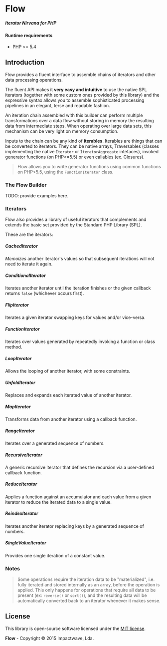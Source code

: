 # Flow
##### Iterator Nirvana for PHP

#### Runtime requirements

- PHP >= 5.4

## Introduction

Flow provides a fluent interface to assemble chains of iterators and other data processing operations.

The fluent API makes it **very easy and intuitive** to use the native SPL iterators (together with some custom
ones provided by this library) and the expressive syntax allows you to assemble sophisticated processing pipelines
in an elegant, terse and readable fashion.

An iteration chain assembled with this builder can perform multiple transformations over a data flow without
storing in memory the resulting data from intermediate steps. When operating over large data sets, this mechanism
can be very light on memory consumption.

Inputs to the chain can be any kind of **iterables**. Iterables are things that can be converted to iterators.
They can be native arrays, Traversables (classes implementing the native `Iterator` or `IteratorAggregate` intefaces),
invoked generator functions (on PHP>=5.5) or even callables (ex. Closures).

> Flow allows you to write generator functions using common functions on PHP<5.5, using the `FunctionIterator` class. 

### The Flow Builder

TODO: provide examples here.

### Iterators

Flow also provides a library of useful iterators that complements and extends the basic set provided by the Standard PHP Library (SPL).

These are the iterators:

##### CachedIterator
*Memoizes* another iterator's values so that subsequent iterations will not need to iterate it again.

##### ConditionalIterator
Iterates another iterator until the iteration finishes or the given callback returns `false` (whichever occurs first).

##### FlipIterator
Iterates a given iterator swapping keys for values and/or vice-versa.

##### FunctionIterator
Iterates over values generated by repeatedly invoking a function or class method.

##### LoopIterator
Allows the looping of another iterator, with some constraints.

##### UnfoldIterator
Replaces and expands each iterated value of another iterator.

##### MapIterator
Transforms data from another iterator using a callback function.

##### RangeIterator
Iterates over a generated sequence of numbers.

##### RecursiveIterator
A generic recursive iterator that defines the recursion via a user-defined callback function.

##### ReduceIterator
Applies a function against an accumulator and each value from a given iterator to reduce the iterated data to a single value.

##### ReindexIterator
Iterates another iterator replacing keys by a generated sequence of numbers.

##### SingleValueIterator
Provides one single iteration of a constant value.

### Notes

> Some operations require the iteration data to be "materialized", i.e. fully iterated and stored internally
as an array, before the operation is applied. This only happens for operations that require all data to be present
(ex: `reverse()` or `sort()`), and the resulting data will be automatically converted back to an iterator whenever it
makes sense.

## License

This library is open-source software licensed under the [MIT license](http://opensource.org/licenses/MIT).

**Flow** - Copyright &copy; 2015 Impactwave, Lda.
